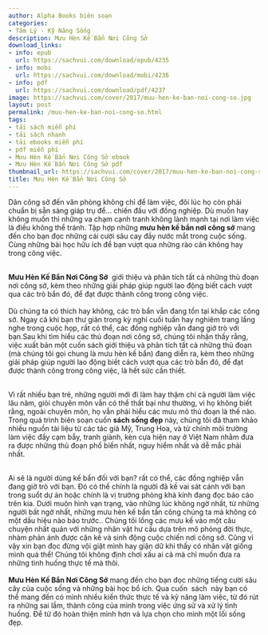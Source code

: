 ```yaml
---
author: Alpha Books biên soạn
categories:
- Tâm Lý - Kỹ Năng Sống
description: Mưu Hèn Kế Bẩn Nơi Công Sở
download_links:
- info: epub
  url: https://sachvui.com/download/epub/4235
- info: mobi
  url: https://sachvui.com/download/mobi/4236
- info: pdf
  url: https://sachvui.com/download/pdf/4237
image: https://sachvui.com/cover/2017/muu-hen-ke-ban-noi-cong-so.jpg
layout: post
permalink: /muu-hen-ke-ban-noi-cong-so.html
tags:
- tải sách miễn phí
- tải sách nhanh
- tải ebooks miễn phí
- pdf miễn phí
- Mưu Hèn Kế Bẩn Nơi Công Sở ebook
- Mưu Hèn Kế Bẩn Nơi Công Sở pdf
thumbnail_url: https://sachvui.com/cover/2017/muu-hen-ke-ban-noi-cong-so.jpg
title: Mưu Hèn Kế Bẩn Nơi Công Sở
---
```


 <div class="item-desc text-justify"> <p>Dân công sở đến văn phòng không chỉ để làm việc, đôi lúc họ còn phải chuẩn bị sẵn sàng giáp trụ để... chiến đấu với đồng nghiệp. Dù muốn hay không muốn thì những va chạm cạnh tranh không lành mạnh tại nơi làm việc là điều không thể tránh. Tập hợp những <strong>mưu hèn kế bẩn nơi công sở</strong> mang đến cho bạn đọc những cái cười sâu cay đầy nước mắt trong cuộc sống. Cùng những bài học hữu ích để bạn vượt qua những rào cản không hay trong công việc.<br> </p><p><strong>Mưu Hèn Kế Bẩn Nơi Công Sở</strong>  giới thiệu và phân tích tất cả những thủ đoạn nơi công sở, kèm theo những giải pháp giúp người lao động biết cách vượt qua các trò bẩn đó, để đạt được thành công trong công việc.<br><br>Dù chúng ta có thích hay không, các trò bẩn vẫn đang tồn tại khắp các công sở. Ngay cả khi bạn thư giãn trong kỳ nghỉ cuối tuần hay nghiêm trang lắng nghe trong cuộc họp, rất có thể, các đồng nghiệp vẫn đang giở trò với bạn.Sau khi tìm hiểu các thủ đoạn nơi công sở, chúng tôi nhận thấy rằng, việc xuất bản một cuốn sách giới thiệu và phân tích tất cả những thủ đoạn (mà chúng tôi gọi chung là mưu hèn kế bẩn) đang diễn ra, kèm theo những giải pháp giúp người lao động biết cách vượt qua các trò bẩn đó, để đạt được thành công trong công việc, là hết sức cần thiết.<br> </p><p>Vì rất nhiều bạn trẻ, những người mới đi làm hay thậm chí cả người làm việc lâu năm, giỏi chuyên môn vẫn có thể thất bại như thường, vì họ không biết rằng, ngoài chuyên môn, họ vẫn phải hiểu các mưu mô thủ đoạn là thế nào. Trong quá trình biên soạn cuốn <strong>sách sống đẹp</strong> này, chúng tôi đã tham khảo nhiều nguồn tài liệu từ các tác giả Mỹ, Trung Hoa, và từ chính môi trường làm việc đầy cạm bẫy, tranh giành, kèn cựa hiện nay ở Việt Nam nhằm đưa ra được những thủ đoạn phổ biến nhất, nguy hiểm nhất và dễ mắc phải nhất.<br> </p><p>Ai sẽ là người dùng kế bẩn đối với bạn? rất có thể, các đồng nghiệp vẫn đang giở trò với bạn. Đó có thể chính là người đã kề vai sát cánh với bạn trong suổt dự án hoặc chính là vị trưởng phòng khả kính đang đọc báo cáo trên kia. Dưới muôn hình vạn trạng, vào những lúc không ngờ nhất, từ những người bất ngờ nhất, những mưu hèn kế bẩn tấn công chúng ta mà không có một dấu hiệu nào báo trước.. Chúng tôi lồng các mưu kế vào một câu chuyện nhất quán với những nhân vật hư cấu dựa trên mô phỏng đời thực, nhàm phản ánh được cặn kẽ và sinh động cuộc chiến nơi công sở. Cũng vì vậy xin bạn đọc đừng vội giật mình hay giận dữ khi thấy có nhân vật giống mình quá thể! Chúng tôi không định chơi xấu ai cả mà chỉ muốn đưa ra những tình huống thực tế mà thôi.<br><br><strong>Mưu Hèn Kế Bẩn Nơi Công Sở</strong> mang đến cho bạn đọc những tiếng cười sâu cây của cuộc sống và những bài học bổ ích. Qua cuốn  sách  này bạn có thể mang đến có mình nhiều kiến thức thực tế và kỹ năng làm việc, từ đó rút ra những sai lầm, thành công của mình trong việc ứng sử và xử lý tình huống. Để từ đó hoàn thiện mình hơn và lựa chọn cho mình một lối sống đẹp. </p><p> </p> </div>
